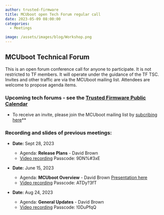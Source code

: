 ```yaml
---
author: trusted-firmware
title: MCUboot open Tech Forum regular call
date: 2023-05-09 08:00:00
categories:
  - Meetings

image: /assets/images/blog/Workshop.png
---
```


## MCUboot Technical Forum

This is an open forum conference call for anyone to participate. It is not restricted to TF members. It will operate under the guidance of the TF TSC. Invites and other traffic are via the MCUboot mailing list. Attendees are welcome to propose agenda items.

### Upcoming tech forums - see the [Trusted Firmware Public Calendar](https://www.trustedfirmware.org/meetings/)

- To receive an invite, please join the MCUboot mailing list by [subcribing here](https://groups.io/g/MCUBoot)\*\*

### Recording and slides of previous meetings:

- **Date:** Sept 28, 2023

  - Agenda: **Release Plans** - David Brown
  - [Video recording](https://linaro-org.zoom.us/rec/share/DOx_JZaKAxYxGdCddHAEX5RD14TB2CioHMZWHppu-HOwCfMkTG78xgGjRFSeqPZN._C99LE_dyixNWque) Passcode: 9DN%#3xE
    <br/>

- **Date:** June 15, 2023

  - Agenda: **MCUboot Overview** - David Brown [Presentation here](/docs/2023_06_15_mcuboot_overview.pdf)
  - [Video recording](https://linaro-org.zoom.us/rec/share/xWEAW8FO0g_YqLhDJ2hHdEiZct-CpdrWT2dNytwci2VUM4FleFi7wCW77eishMFi.2_TMfz8LpqwdN482) Passcode: ATDy?3fT
    <br/>

- **Date:** Aug 24, 2023
  - Agenda: **General Updates** - David Brown
  - [Video recording](https://linaro-org.zoom.us/rec/share/dvOnElCzQtGNFHd8kxhe5gSTDoS8epySvo6V7R2EVt_nrvqkEKYtJVhfpykvJCkX.KJlQZXivIBMRq_R9) Passcode: !0DuPfqQ
    <br/>
